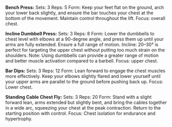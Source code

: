 **Bench Press:**
Sets: 3
Reps: 5
Form: Keep your feet flat on the ground, arch your lower back slightly, and ensure the bar touches your chest at the bottom of the movement. Maintain control throughout the lift.
Focus: overall chest.

**Incline Dumbbell Press:**
Sets: 3
Reps: 8
Form: Lower the dumbbells to chest level with elbows at a 90-degree angle, and press them up until your arms are fully extended. Ensure a full range of motion.
Incline: 20–30° is perfect for targeting the upper chest without putting too much strain on the shoulders.
Note: Using dumbbells can provide a greater range of motion and better muscle activation compared to a barbell.
Focus: upper chest.

**Bar Dips:**
Sets: 3
Reps: 12
Form: Lean forward to engage the chest muscles more effectively. Keep your elbows slightly flared and lower yourself until your upper arms are parallel to the ground before pushing back up.
Focus: Lower chest.

**Standing Cable Chest Fly:**
Sets: 3
Reps: 20
Form: Stand with a slight forward lean, arms extended but slightly bent, and bring the cables together in a wide arc, squeezing your chest at the peak contraction. Return to the starting position with control.
Focus: Chest isolation for endurance and hypertrophy.
